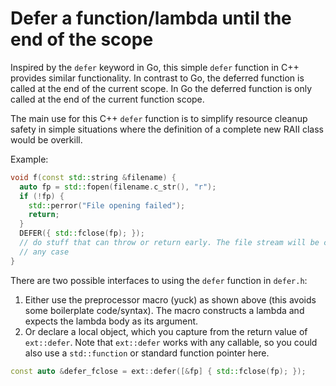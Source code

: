 Defer a function/lambda until the end of the scope
==================================================

Inspired by the ``defer`` keyword in Go, this simple ``defer`` function in C++
provides similar functionality. In contrast to Go, the deferred function is
called at the end of the current scope. In Go the deferred function is only
called at the end of the current function scope.

The main use for this C++ ``defer`` function is to simplify resource cleanup
safety in simple situations where the definition of a complete new RAII class
would be overkill.

Example:
```C++
void f(const std::string &filename) {
  auto fp = std::fopen(filename.c_str(), "r");
  if (!fp) {
    std::perror("File opening failed");
    return;
  }
  DEFER({ std::fclose(fp); });
  // do stuff that can throw or return early. The file stream will be closed in
  // any case
}
```

There are two possible interfaces to using the ``defer`` function in ``defer.h``:

1. Either use the preprocessor macro (yuck) as shown above (this avoids some
boilerplate code/syntax). The macro constructs a lambda and expects the lambda
body as its argument.
2. Or declare a local object, which you capture from the return value of
``ext::defer``. Note that ``ext::defer`` works with any callable, so you could
also use a ``std::function`` or standard function pointer here.
```C++
const auto &defer_fclose = ext::defer([&fp] { std::fclose(fp); });
```
